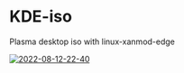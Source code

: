 # KDE-iso
Plasma desktop iso with linux-xanmod-edge

<a href='https://postimages.org/' target='_blank'><img src='https://i.postimg.cc/Z5q8SyKY/2022-08-12-22-40.png' border='0' alt='2022-08-12-22-40'/></a>
